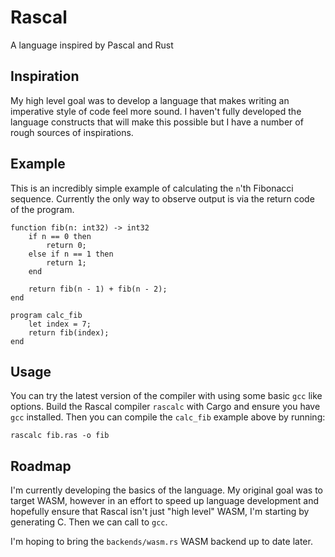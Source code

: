 # Rascal

A language inspired by Pascal and Rust

## Inspiration

My high level goal was to develop a language that makes writing an imperative style of code
feel more sound. I haven't fully developed the language constructs that will make this possible
but I have a number of rough sources of inspirations.

## Example

This is an incredibly simple example of calculating the `n`'th Fibonacci sequence.
Currently the only way to observe output is via the return code of the program.

```
function fib(n: int32) -> int32
    if n == 0 then
        return 0;
    else if n == 1 then
        return 1;
    end

    return fib(n - 1) + fib(n - 2);
end

program calc_fib
    let index = 7;
    return fib(index);
end
```

## Usage

You can try the latest version of the compiler with using some basic `gcc` like options.
Build the Rascal compiler `rascalc` with Cargo and ensure you have
`gcc` installed. Then you can compile the `calc_fib` example above by running:

```
rascalc fib.ras -o fib
```

## Roadmap

I'm currently developing the basics of the language. My original goal was to target WASM,
however in an effort to speed up language development and hopefully ensure that Rascal isn't just
"high level" WASM, I'm starting by generating C. Then we can call to `gcc`.

I'm hoping to bring the `backends/wasm.rs` WASM backend up to date later.
